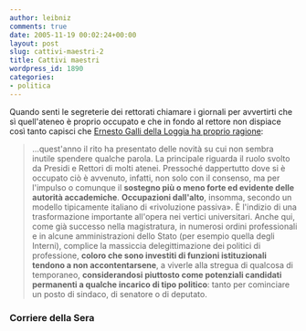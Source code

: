 ```yaml
---
author: leibniz
comments: true
date: 2005-11-19 00:02:24+00:00
layout: post
slug: cattivi-maestri-2
title: Cattivi maestri
wordpress_id: 1890
categories:
- politica
---
```


Quando senti le segreterie dei rettorati chiamare i giornali per avvertirti che sì quell'ateneo è proprio occupato e che in fondo al rettore non dispiace così tanto capisci che [Ernesto Galli della Loggia ha proprio ragione](http://www.corriere.it/Primo_Piano/Editoriali/2005/11_Novembre/18/occupazioni.shtml):



> ...quest'anno il rito ha presentato delle novità su cui non sembra inutile spendere qualche parola. La principale riguarda il ruolo svolto da Presidi e Rettori di molti atenei. Pressoché dappertutto dove si è occupato ciò è avvenuto, infatti, non solo con il consenso, ma per l'impulso o comunque il **sostegno più o meno forte ed evidente delle autorità accademiche**. **Occupazioni dall'alto**, insomma, secondo un modello tipicamente italiano di «rivoluzione passiva». È l'indizio di una trasformazione importante all'opera nei vertici universitari. Anche qui, come già successo nella magistratura, in numerosi ordini professionali e in alcune amministrazioni dello Stato (per esempio quella degli Interni), complice la massiccia delegittimazione dei politici di professione, **coloro che sono investiti di funzioni istituzionali tendono a non accontentarsene**, a viverle alla stregua di qualcosa di temporaneo, **considerandosi piuttosto come potenziali candidati permanenti a qualche incarico di tipo politico**: tanto per cominciare un posto di sindaco, di senatore o di deputato.





### Corriere della Sera
